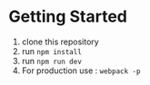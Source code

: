 # Getting Started
1. clone this repository
2. run `npm install`
3. run `npm run dev`
4. For production use : `webpack -p`

